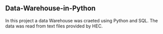 ## Data-Warehouse-in-Python

In this project a data Warehouse was craeted using Python and SQL. The data was read from text files provided by HEC.
